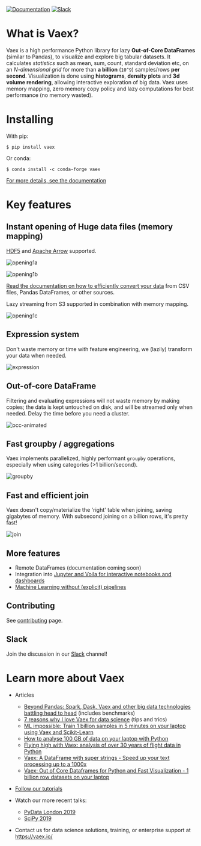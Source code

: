
[![Documentation](https://readthedocs.org/projects/vaex/badge/?version=latest)](https://docs.vaex.io)
[![Slack](https://img.shields.io/badge/slack-chat-green.svg)](https://join.slack.com/t/vaexio/shared_invite/zt-shhxzf5i-Cf5n2LtkoYgUjOjbB3bGQQ)

# What is Vaex?

Vaex is a high performance Python library for lazy **Out-of-Core DataFrames**
(similar to Pandas), to visualize and explore big tabular datasets. It
calculates *statistics* such as mean, sum, count, standard deviation etc, on an
*N-dimensional grid* for more than **a billion** (`10^9`) samples/rows **per
second**. Visualization is done using **histograms**, **density plots** and **3d
volume rendering**, allowing interactive exploration of big data. Vaex uses
memory mapping, zero memory copy policy and lazy computations for best
performance (no memory wasted).

# Installing
With pip:
```
$ pip install vaex
```
Or conda:
```
$ conda install -c conda-forge vaex
```

[For more details, see the documentation](https://docs.vaex.io/en/latest/installing.html)

# Key features
## Instant opening of Huge data files (memory mapping)
[HDF5](https://en.wikipedia.org/wiki/Hierarchical_Data_Format) and [Apache Arrow](https://arrow.apache.org/) supported.

![opening1a](https://user-images.githubusercontent.com/1765949/82818563-31c1e200-9e9f-11ea-9ee0-0a8c1994cdc9.png)


![opening1b](https://user-images.githubusercontent.com/1765949/82820352-49e73080-9ea2-11ea-9153-d73aa399d329.png)

[Read the documentation on how to efficiently convert your data](https://docs.vaex.io/en/latest/example_io.html) from CSV files, Pandas DataFrames, or other sources.


Lazy streaming from S3 supported in combination with memory mapping.

![opening1c](https://user-images.githubusercontent.com/1765949/82820516-a21e3280-9ea2-11ea-948b-07df26c4b5d3.png)


## Expression system
Don't waste memory or time with feature engineering, we (lazily) transform your data when needed.


![expression](https://user-images.githubusercontent.com/1765949/82818733-70f03300-9e9f-11ea-80b0-ab28e7950b5c.png)



## Out-of-core DataFrame
Filtering and evaluating expressions will not waste memory by making copies; the data is kept untouched on disk, and will be streamed only when needed. Delay the time before you need a cluster.


![occ-animated](https://user-images.githubusercontent.com/1765949/82821111-c6c6da00-9ea3-11ea-9f9e-498de8133cc2.gif)

## Fast groupby / aggregations
Vaex implements parallelized, highly performant `groupby` operations, especially when using categories (>1 billion/second).


![groupby](https://user-images.githubusercontent.com/1765949/82818807-97ae6980-9e9f-11ea-8820-41dd4441057a.png)


## Fast and efficient join
Vaex doesn't copy/materialize the 'right' table when joining, saving gigabytes of memory. With subsecond joining on a billion rows, it's pretty fast!

![join](https://user-images.githubusercontent.com/1765949/82818840-a268fe80-9e9f-11ea-8ba2-6a6d52c4af88.png)

## More features

 * Remote DataFrames (documentation coming soon)
 * Integration into [Jupyter and Voila for interactive notebooks and dashboards](https://vaex.readthedocs.io/en/latest/tutorial_jupyter.html)
 * [Machine Learning without (explicit) pipelines](https://vaex.readthedocs.io/en/latest/tutorial_ml.html)


## Contributing

See [contributing](CONTRIBUTING.md) page.

## Slack

Join the discussion in our [Slack](https://join.slack.com/t/vaexio/shared_invite/zt-shhxzf5i-Cf5n2LtkoYgUjOjbB3bGQQ) channel!

# Learn more about Vaex
 * Articles
   * [Beyond Pandas: Spark, Dask, Vaex and other big data technologies battling head to head](https://towardsdatascience.com/beyond-pandas-spark-dask-vaex-and-other-big-data-technologies-battling-head-to-head-a453a1f8cc13) (includes benchmarks)
   * [7 reasons why I love Vaex for data science](https://towardsdatascience.com/7-reasons-why-i-love-vaex-for-data-science-99008bc8044b) (tips and trics)
   * [ML impossible: Train 1 billion samples in 5 minutes on your laptop using Vaex and Scikit-Learn](https://towardsdatascience.com/ml-impossible-train-a-1-billion-sample-model-in-20-minutes-with-vaex-and-scikit-learn-on-your-9e2968e6f385)
   * [How to analyse 100 GB of data on your laptop with Python](https://towardsdatascience.com/how-to-analyse-100s-of-gbs-of-data-on-your-laptop-with-python-f83363dda94)
   * [Flying high with Vaex: analysis of over 30 years of flight data in Python](https://towardsdatascience.com/https-medium-com-jovan-veljanoski-flying-high-with-vaex-analysis-of-over-30-years-of-flight-data-in-python-b224825a6d56)
   * [Vaex: A DataFrame with super strings - Speed up your text processing up to a 1000x
](https://towardsdatascience.com/vaex-a-dataframe-with-super-strings-789b92e8d861)
   * [Vaex: Out of Core Dataframes for Python and Fast Visualization - 1 billion row datasets on your laptop](https://towardsdatascience.com/vaex-out-of-core-dataframes-for-python-and-fast-visualization-12c102db044a)

 * [Follow our tutorials](https://docs.vaex.io/en/latest/tutorials.html)
 * Watch our more recent talks:
   * [PyData London 2019](https://www.youtube.com/watch?v=2Tt0i823-ec)
   * [SciPy 2019](https://www.youtube.com/watch?v=ELtjRdPT8is)
 * Contact us for data science solutions, training, or enterprise support at https://vaex.io/
